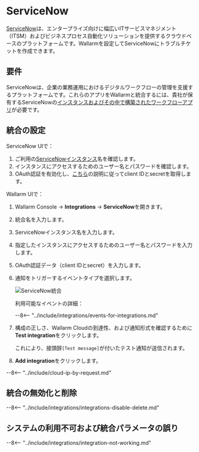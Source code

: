 # ServiceNow

[ServiceNow](https://www.servicenow.com/)は、エンタープライズ向けに幅広いITサービスマネジメント（ITSM）およびビジネスプロセス自動化ソリューションを提供するクラウドベースのプラットフォームです。Wallarmを設定してServiceNowにトラブルチケットを作成できます。

## 要件

ServiceNowは、企業の業務運用におけるデジタルワークフローの管理を支援するプラットフォームです。これらのアプリをWallarmと統合するには、貴社が保有するServiceNowの[インスタンスおよびその中で構築されたワークフローアプリ](https://www.servicenow.com/lpdem/demonow-cloud-platform-app-dev.html)が必要です。

## 統合の設定

ServiceNow UIで：

1. ご利用の[ServiceNowインスタンス](https://docs.servicenow.com/bundle/tokyo-application-development/page/build/team-development/concept/c_InstanceHierarchies.html)名を確認します。
1. インスタンスにアクセスするためのユーザー名とパスワードを確認します。
1. OAuth認証を有効化し、[こちら](https://docs.servicenow.com/bundle/tokyo-application-development/page/integrate/inbound-rest/task/t_EnableOAuthWithREST.html)の説明に従ってclient IDとsecretを取得します。

Wallarm UIで：

1. Wallarm Console → **Integrations** → **ServiceNow**を開きます。
1. 統合名を入力します。
1. ServiceNowインスタンス名を入力します。
1. 指定したインスタンスにアクセスするためのユーザー名とパスワードを入力します。
1. OAuth認証データ（client IDとsecret）を入力します。
1. 通知をトリガーするイベントタイプを選択します。

    ![ServiceNow統合](../../../images/user-guides/settings/integrations/add-servicenow-integration.png)

    利用可能なイベントの詳細：
      
    --8<-- "../include/integrations/events-for-integrations.md"

1. 構成の正しさ、Wallarm Cloudの到達性、および通知形式を確認するために**Test integration**をクリックします。

    これにより、接頭辞`[Test message]`が付いたテスト通知が送信されます。

1. **Add integration**をクリックします。

--8<-- "../include/cloud-ip-by-request.md"

## 統合の無効化と削除

--8<-- "../include/integrations/integrations-disable-delete.md"

## システムの利用不可および統合パラメータの誤り

--8<-- "../include/integrations/integration-not-working.md"